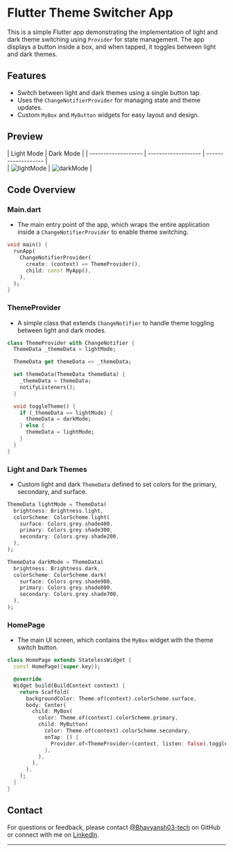 # Flutter Theme Switcher App

This is a simple Flutter app demonstrating the implementation of light and dark theme switching using `Provider` for state management. The app displays a button inside a box, and when tapped, it toggles between light and dark themes.

## Features
- Switch between light and dark themes using a single button tap.
- Uses the `ChangeNotifierProvider` for managing state and theme updates.
- Custom `MyBox` and `MyButton` widgets for easy layout and design.

## Preview
| Light Mode | Dark Mode |
| ------------------- | ------------------- | ------------------- |  
| ![lightMode](https://github.com/user-attachments/assets/1b0cf13c-bf4b-427d-b340-2b8474725079) | ![darkMode](https://github.com/user-attachments/assets/1604062e-6312-4f00-ae92-de718b79c37e) |

## Code Overview

### Main.dart
- The main entry point of the app, which wraps the entire application inside a `ChangeNotifierProvider` to enable theme switching.
```dart
void main() {
  runApp(
    ChangeNotifierProvider(
      create: (context) => ThemeProvider(),
      child: const MyApp(),
    ),
  );
}
```

### ThemeProvider
- A simple class that extends `ChangeNotifier` to handle theme toggling between light and dark modes.
```dart
class ThemeProvider with ChangeNotifier {
  ThemeData _themeData = lightMode;

  ThemeData get themeData => _themeData;

  set themeData(ThemeData themeData) {
    _themeData = themeData;
    notifyListeners();
  }

  void toggleTheme() {
    if (_themeData == lightMode) {
      themeData = darkMode;
    } else {
      themeData = lightMode;
    }
  }
}
```

### Light and Dark Themes
- Custom light and dark `ThemeData` defined to set colors for the primary, secondary, and surface.
```dart
ThemeData lightMode = ThemeData(
  brightness: Brightness.light,
  colorScheme: ColorScheme.light(
    surface: Colors.grey.shade400,
    primary: Colors.grey.shade300,
    secondary: Colors.grey.shade200,
  ),
);

ThemeData darkMode = ThemeData(
  brightness: Brightness.dark,
  colorScheme: ColorScheme.dark(
    surface: Colors.grey.shade900,
    primary: Colors.grey.shade800,
    secondary: Colors.grey.shade700,
  ),
);
```

### HomePage
- The main UI screen, which contains the `MyBox` widget with the theme switch button.
```dart
class HomePage extends StatelessWidget {
  const HomePage({super.key});

  @override
  Widget build(BuildContext context) {
    return Scaffold(
      backgroundColor: Theme.of(context).colorScheme.surface,
      body: Center(
        child: MyBox(
          color: Theme.of(context).colorScheme.primary,
          child: MyButton(
            color: Theme.of(context).colorScheme.secondary,
            onTap: () {
              Provider.of<ThemeProvider>(context, listen: false).toggleTheme();
            },
          ),
        ),
      ),
    );
  }
}
```

## Contact

For questions or feedback, please contact [@Bhavyansh03-tech](https://github.com/Bhavyansh03-tech) on GitHub or connect with me on [LinkedIn](https://www.linkedin.com/in/bhavyansh03/).

---
